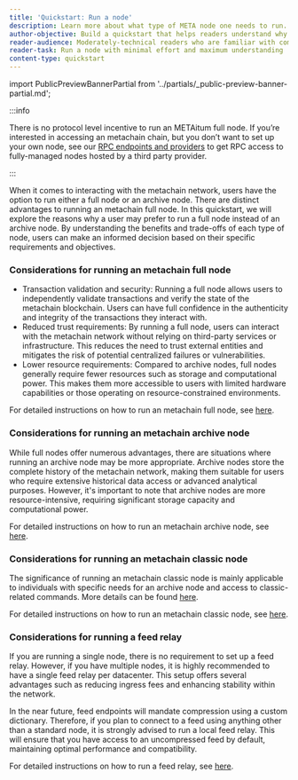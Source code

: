 ```yaml
---
title: 'Quickstart: Run a node'
description: Learn more about what type of META node one needs to run.
author-objective: Build a quickstart that helps readers understand why they might want to run a specific type of an metachain node.
reader-audience: Moderately-technical readers who are familiar with command lines, but not Ethereum / metachain infrastructure
reader-task: Run a node with minimal effort and maximum understanding
content-type: quickstart
---
```


import PublicPreviewBannerPartial from '../partials/_public-preview-banner-partial.md';

<PublicPreviewBannerPartial />

:::info

There is no protocol level incentive to run an METAitum full node. If you’re interested in accessing an metachain chain, but you don’t want to set up your own node, see our [RPC endpoints and providers](/node-running/node-providers.mdx) to get RPC access to fully-managed nodes hosted by a third party provider.

:::

When it comes to interacting with the metachain network, users have the option to run either a full node or an archive node. There are distinct advantages to running an metachain full node. In this quickstart, we will explore the reasons why a user may prefer to run a full node instead of an archive node. By understanding the benefits and trade-offs of each type of node, users can make an informed decision based on their specific requirements and objectives.

### Considerations for running an metachain full node

- Transaction validation and security: Running a full node allows users to independently validate transactions and verify the state of the metachain blockchain. Users can have full confidence in the authenticity and integrity of the transactions they interact with.
- Reduced trust requirements: By running a full node, users can interact with the metachain network without relying on third-party services or infrastructure. This reduces the need to trust external entities and mitigates the risk of potential centralized failures or vulnerabilities.
- Lower resource requirements: Compared to archive nodes, full nodes generally require fewer resources such as storage and computational power. This makes them more accessible to users with limited hardware capabilities or those operating on resource-constrained environments.

For detailed instructions on how to run an metachain full node, see [here](./how-tos/running-a-full-node.mdx).

### Considerations for running an metachain archive node

While full nodes offer numerous advantages, there are situations where running an archive node may be more appropriate. Archive nodes store the complete history of the metachain network, making them suitable for users who require extensive historical data access or advanced analytical purposes. However, it's important to note that archive nodes are more resource-intensive, requiring significant storage capacity and computational power.

For detailed instructions on how to run an metachain archive node, see [here](./how-tos/running-an-archive-node.mdx).

### Considerations for running an metachain classic node

The significance of running an metachain classic node is mainly applicable to individuals with specific needs for an archive node and access to classic-related commands. More details can be found [here](./how-tos/running-an-archive-node.mdx).

For detailed instructions on how to run an metachain classic node, see [here](./how-tos/running-a-classic-node.mdx).

### Considerations for running a feed relay

If you are running a single node, there is no requirement to set up a feed relay. However, if you have multiple nodes, it is highly recommended to have a single feed relay per datacenter. This setup offers several advantages such as reducing ingress fees and enhancing stability within the network.

In the near future, feed endpoints will mandate compression using a custom dictionary. Therefore, if you plan to connect to a feed using anything other than a standard node, it is strongly advised to run a local feed relay. This will ensure that you have access to an uncompressed feed by default, maintaining optimal performance and compatibility.

For detailed instructions on how to run a feed relay, see [here](./how-tos/running-a-feed-relay.mdx).
